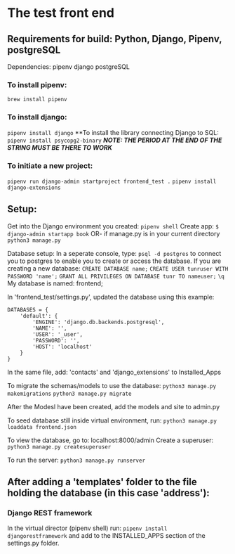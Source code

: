 # The test front end

## Requirements for build: Python, Django, Pipenv, postgreSQL

Dependencies:
pipenv
django
postgreSQL

### To install pipenv:
`brew install pipenv`
### To install django:
`pipenv install django`
**To install the library connecting Django to SQL:
`pipenv install psycopg2-binary`
**_NOTE: THE PERIOD AT THE END OF THE STRING MUST BE THERE TO WORK_**
### To initiate a new project:
`pipenv run django-admin startproject frontend_test .`
`pipenv install django-extensions`


## Setup:
Get into the Django environment you created:
`pipenv shell`
Create app:
`$ django-admin startapp book`
OR- if manage.py is in your current directory
`python3 manage.py`

Database setup:
In a seperate console, type:
`psql -d postgres`
to connect you to postgres to enable you to create or access the database. If you are creating a new database:
`CREATE DATABASE name;`
`CREATE USER tunruser WITH PASSWORD 'name';`
`GRANT ALL PRIVILEGES ON DATABASE tunr TO nameuser;`
`\q`
My database is named: frontend;

In 'frontend_test/settings.py', updated the database using this example:

```
DATABASES = {
    'default': {
        'ENGINE': 'django.db.backends.postgresql',
        'NAME': '',
        'USER': '_user',
        'PASSWORD': '',
        'HOST': 'localhost'
    }
}
```

In the same file, add:
'contacts' and 'django_extensions'
 to Installed_Apps

To migrate the schemas/models to use the database:
```python3 manage.py makemigrations```
```python3 manage.py migrate```

After the Modesl have been created, add the models and site to admin.py

To seed database still inside virtual environment, run:
`python3 manage.py loaddata frontend.json`

To view the database, go to:
localhost:8000/admin
Create a superuser: 
```python3 manage.py createsuperuser```

To run the server:
`python3 manage.py runserver`

## After adding a 'templates' folder to the file holding the database (in this case 'address'):

### Django REST framework 
In the virtual director (pipenv shell) run:
```pipenv install djangorestframework```
and add to the INSTALLED_APPS section of the settings.py folder. 

